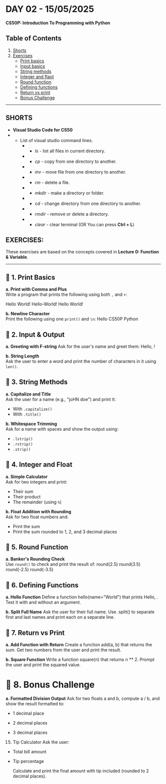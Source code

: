 # **DAY 02 - 15/05/2025**

**CS50P: Introduction To Programming with Python**

## Table of Contents
1. [Shorts](#shorts)
2. [Exercises](#exercises)
    - [Print basics](#-1-print-basics)
    - [Input basics](#-2-input--output)
    - [String methods](#-3-string-methods)
    - [Integer and flaot](#-4-integer-and-float)
    - [Round function](#-5-round-function)
    - [Defining functions](#-6-defining-functions)
    - [Return vs print](#-7-return-vs-print)
    - [Bonus Challenge](#-8-bonus-challenge)

---

## **SHORTS**
- **Visual Studio Code for CS50**
- * List of visual studio command lines.
    - * *ls* - list all files in current directory.
    - * *cp* - copy from one directory to another.
    - * *mv* - move file from one directory to another.
    - * *rm* - delete a file.
    - * *mkdir* - make a directory or folder.
    - * *cd* - change directory from one directory to another.
    - * *rmdir* - remove or delete a directory.
    - * *clear* - clear terminal (OR You can press **Ctrl + L**)


## EXERCISES:
These exercises are based on the concepts covered in **Lecture 0: Function & Variable**.

---

## 🔹 1. Print Basics
**a. Print with Comma and Plus**  
Write a program that prints the following using both `,` and `+`:

Hello World!
Hello-World!
Hello World!

**b. Newline Character**  
Print the following using one `print()` and `\n`:
Hello
CS50P
Python

## 🔹 2. Input & Output
**a. Greeting with F-string**
Ask for the user's name and greet them:
Hello, <name>!

**b. String Length**  
Ask the user to enter a word and print the number of characters in it using `len()`.

## 🔹 3. String Methods
**a. Capitalize and Title**  
Ask the user for a name (e.g., "joHN doe") and print it:
- With `.capitalize()`
- With `.title()`

**b. Whitespace Trimming**  
Ask for a name with spaces and show the output using:
- `.lstrip()`
- `.rstrip()`
- `.strip()`

## 🔹 4. Integer and Float
**a. Simple Calculator**  
Ask for two integers and print:
- Their sum
- Their product
- The remainder (using `%`)

**b. Float Addition with Rounding**  
Ask for two float numbers and:
- Print the sum
- Print the sum rounded to 1, 2, and 3 decimal places

## 🔹 5. Round Function

**a. Banker's Rounding Check**  
Use `round()` to check and print the result of:
round(2.5)
round(3.5)
round(-2.5)
round(-3.5)

## 🔹 6. Defining Functions
**a. Hello Function**
Define a function hello(name="World") that prints Hello, <name>.
Test it with and without an argument.

**b. Split Full Name**
Ask the user for their full name. Use .split() to separate first and last names and print each on a separate line.

## 🔹 7. Return vs Print
**a. Add Function with Return**
Create a function add(a, b) that returns the sum.
Get two numbers from the user and print the result.

**b. Square Function**
Write a function square(n) that returns n ** 2.
Prompt the user and print the squared value.

# 🔹 8. Bonus Challenge
**a. Formatted Division Output**
Ask for two floats a and b, compute a / b, and show the result formatted to:

 - 1 decimal place

 - 2 decimal places

 - 3 decimal places

15. Tip Calculator
Ask the user:

 - Total bill amount

 - Tip percentage

    Calculate and print the final amount with tip included (rounded to 2 decimal places).